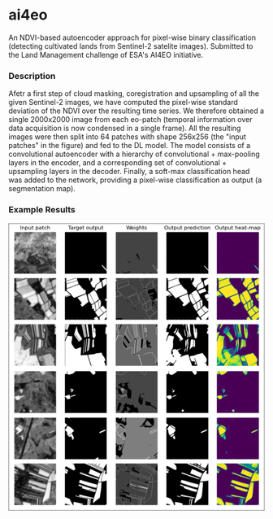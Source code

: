 # ai4eo

An NDVI-based autoencoder approach for pixel-wise binary classification (detecting cultivated lands from Sentinel-2 satelite images). Submitted to the Land Management challenge of ESA's AI4EO initiative.

### Description
Afetr a first step of cloud masking, coregistration and upsampling of all the given Sentinel-2 images, we have computed the pixel-wise standard deviation of the NDVI over the resulting time series. We therefore obtained a single 2000x2000 image from each eo-patch (temporal information over data acquisition is now condensed in a single frame). All the resulting images were then split into 64 patches with shape 256x256 (the "input patches" in the figure) and fed to the DL model. The model consists of a convolutional autoencoder with a hierarchy of convolutional + max-pooling layers in the encoder, and a corresponding set of convolutional + upsampling layers in the decoder. Finally, a soft-max classification head was added to the network, providing a pixel-wise classification as output (a segmentation map).

### Example Results

<p align="center">
  <img src="./results.png" alt="logo" width="800"/>
</p>
